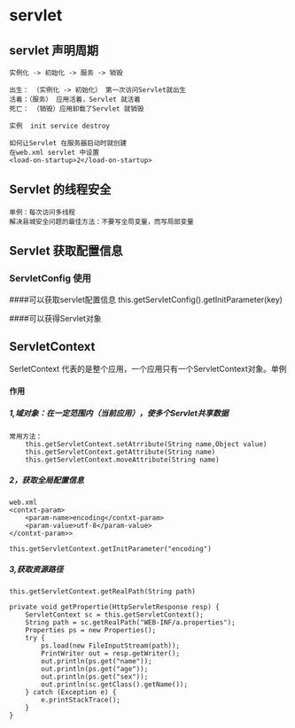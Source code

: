 # servlet

## servlet 声明周期
 	实例化 -> 初始化 -> 服务 -> 销毁

 	出生： （实例化 -> 初始化） 第一次访问Servlet就出生
 	活着：（服务） 应用活着，Servlet 就活着
 	死亡： （销毁）应用卸载了Servlet 就销毁

 	实例  init service destroy

 	如何让Servlet 在服务器启动时就创建
 	在web.xml servlet 中设置
 	<load-on-startup>2</load-on-startup>


## Servlet 的线程安全
	单例：每次访问多线程
	解决县城安全问题的最佳方法：不要写全局变量，而写局部变量 	



## Servlet 获取配置信息
### ServletConfig 使用
####可以获取servlet配置信息
	this.getServletConfig().getInitParameter(key)	

####可以获得Servlet对象

## ServletContext
SerletContext 代表的是整个应用，一个应用只有一个ServletContext对象。单例

#### 作用
##### 1,域对象：在一定范围内（当前应用），使多个Servlet共享数据
	常用方法：
		this.getServletContext.setAtrribute(String name,Object value)	
		this.getServletContext.getAttribute(String name)
		this.getServletContext.moveAttribute(String name)

##### 2，获取全局配置信息
	web.xml
	<contxt-param>
		<param-name>encoding</contxt-param>
		<param-value>utf-8</param-value>
	</contxt-param>>

	this.getServletContext.getInitParameter("encoding")


##### 3,获取资源路径
	this.getServletContext.getRealPath(String path)

	private void getPropertie(HttpServletResponse resp) {
		ServletContext sc = this.getServletContext();
		String path = sc.getRealPath("WEB-INF/a.properties");
		Properties ps = new Properties();
		try {
			ps.load(new FileInputStream(path));
			PrintWriter out = resp.getWriter();
			out.println(ps.get("name"));
			out.println(ps.get("age"));
			out.println(ps.get("sex"));
			out.println(sc.getClass().getName());
		} catch (Exception e) {
			e.printStackTrace();
		}
	}































